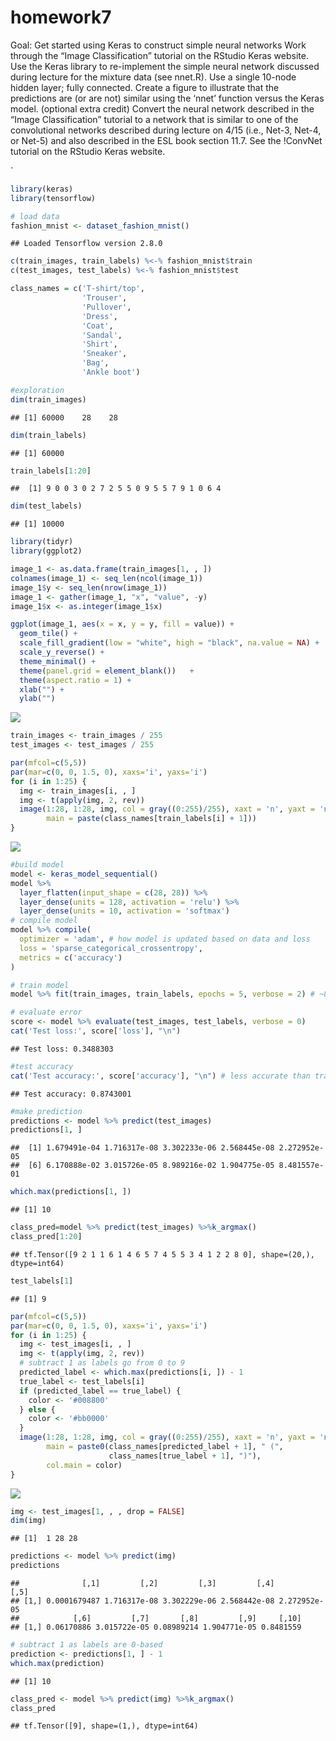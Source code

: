 homework7
================

Goal: Get started using Keras to construct simple neural networks Work
through the “Image Classification” tutorial on the RStudio Keras
website. Use the Keras library to re-implement the simple neural network
discussed during lecture for the mixture data (see nnet.R). Use a single
10-node hidden layer; fully connected. Create a figure to illustrate
that the predictions are (or are not) similar using the ‘nnet’ function
versus the Keras model. (optional extra credit) Convert the neural
network described in the “Image Classification” tutorial to a network
that is similar to one of the convolutional networks described during
lecture on 4/15 (i.e., Net-3, Net-4, or Net-5) and also described in the
ESL book section 11.7. See the !ConvNet tutorial on the RStudio Keras
website.

\`

``` r
library(keras)
library(tensorflow)
```

``` r
# load data
fashion_mnist <- dataset_fashion_mnist()
```

    ## Loaded Tensorflow version 2.8.0

``` r
c(train_images, train_labels) %<-% fashion_mnist$train
c(test_images, test_labels) %<-% fashion_mnist$test
```

``` r
class_names = c('T-shirt/top',
                'Trouser',
                'Pullover',
                'Dress',
                'Coat', 
                'Sandal',
                'Shirt',
                'Sneaker',
                'Bag',
                'Ankle boot')
```

``` r
#exploration
dim(train_images)
```

    ## [1] 60000    28    28

``` r
dim(train_labels)
```

    ## [1] 60000

``` r
train_labels[1:20]
```

    ##  [1] 9 0 0 3 0 2 7 2 5 5 0 9 5 5 7 9 1 0 6 4

``` r
dim(test_labels)
```

    ## [1] 10000

``` r
library(tidyr)
library(ggplot2)

image_1 <- as.data.frame(train_images[1, , ])
colnames(image_1) <- seq_len(ncol(image_1))
image_1$y <- seq_len(nrow(image_1))
image_1 <- gather(image_1, "x", "value", -y)
image_1$x <- as.integer(image_1$x)

ggplot(image_1, aes(x = x, y = y, fill = value)) +
  geom_tile() +
  scale_fill_gradient(low = "white", high = "black", na.value = NA) +
  scale_y_reverse() +
  theme_minimal() +
  theme(panel.grid = element_blank())   +
  theme(aspect.ratio = 1) +
  xlab("") +
  ylab("")
```

![](Homework-7_files/figure-gfm/unnamed-chunk-8-1.png)<!-- -->

``` r
train_images <- train_images / 255
test_images <- test_images / 255
```

``` r
par(mfcol=c(5,5))
par(mar=c(0, 0, 1.5, 0), xaxs='i', yaxs='i')
for (i in 1:25) { 
  img <- train_images[i, , ]
  img <- t(apply(img, 2, rev)) 
  image(1:28, 1:28, img, col = gray((0:255)/255), xaxt = 'n', yaxt = 'n',
        main = paste(class_names[train_labels[i] + 1]))
}
```

![](Homework-7_files/figure-gfm/unnamed-chunk-10-1.png)<!-- -->

``` r
#build model
model <- keras_model_sequential()
model %>%
  layer_flatten(input_shape = c(28, 28)) %>%
  layer_dense(units = 128, activation = 'relu') %>%
  layer_dense(units = 10, activation = 'softmax')
# compile model
model %>% compile(
  optimizer = 'adam', # how model is updated based on data and loss
  loss = 'sparse_categorical_crossentropy', 
  metrics = c('accuracy') 
)

# train model
model %>% fit(train_images, train_labels, epochs = 5, verbose = 2) # ~89% accuracy
```

``` r
# evaluate error
score <- model %>% evaluate(test_images, test_labels, verbose = 0)
cat('Test loss:', score['loss'], "\n")
```

    ## Test loss: 0.3488303

``` r
#test accuracy
cat('Test accuracy:', score['accuracy'], "\n") # less accurate than train data, overfit
```

    ## Test accuracy: 0.8743001

``` r
#make prediction
predictions <- model %>% predict(test_images)
predictions[1, ] 
```

    ##  [1] 1.679491e-04 1.716317e-08 3.302233e-06 2.568445e-08 2.272952e-05
    ##  [6] 6.170888e-02 3.015726e-05 8.989216e-02 1.904775e-05 8.481557e-01

``` r
which.max(predictions[1, ])
```

    ## [1] 10

``` r
class_pred=model %>% predict(test_images) %>%k_argmax()
class_pred[1:20]
```

    ## tf.Tensor([9 2 1 1 6 1 4 6 5 7 4 5 5 3 4 1 2 2 8 0], shape=(20,), dtype=int64)

``` r
test_labels[1]
```

    ## [1] 9

``` r
par(mfcol=c(5,5))
par(mar=c(0, 0, 1.5, 0), xaxs='i', yaxs='i')
for (i in 1:25) { 
  img <- test_images[i, , ]
  img <- t(apply(img, 2, rev)) 
  # subtract 1 as labels go from 0 to 9
  predicted_label <- which.max(predictions[i, ]) - 1
  true_label <- test_labels[i]
  if (predicted_label == true_label) {
    color <- '#008800' 
  } else {
    color <- '#bb0000'
  }
  image(1:28, 1:28, img, col = gray((0:255)/255), xaxt = 'n', yaxt = 'n',
        main = paste0(class_names[predicted_label + 1], " (",
                      class_names[true_label + 1], ")"),
        col.main = color)
}
```

![](Homework-7_files/figure-gfm/unnamed-chunk-17-1.png)<!-- -->

``` r
img <- test_images[1, , , drop = FALSE]
dim(img)
```

    ## [1]  1 28 28

``` r
predictions <- model %>% predict(img)
predictions
```

    ##              [,1]         [,2]         [,3]         [,4]         [,5]
    ## [1,] 0.0001679487 1.716317e-08 3.302229e-06 2.568442e-08 2.272952e-05
    ##            [,6]         [,7]       [,8]         [,9]     [,10]
    ## [1,] 0.06170886 3.015722e-05 0.08989214 1.904771e-05 0.8481559

``` r
# subtract 1 as labels are 0-based
prediction <- predictions[1, ] - 1
which.max(prediction)
```

    ## [1] 10

``` r
class_pred <- model %>% predict(img) %>%k_argmax()
class_pred
```

    ## tf.Tensor([9], shape=(1,), dtype=int64)
